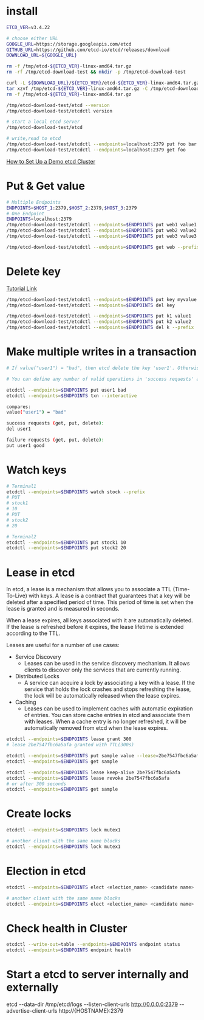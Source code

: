 # install

```bash
ETCD_VER=v3.4.22

# choose either URL
GOOGLE_URL=https://storage.googleapis.com/etcd
GITHUB_URL=https://github.com/etcd-io/etcd/releases/download
DOWNLOAD_URL=${GOOGLE_URL}

rm -f /tmp/etcd-${ETCD_VER}-linux-amd64.tar.gz
rm -rf /tmp/etcd-download-test && mkdir -p /tmp/etcd-download-test

curl -L ${DOWNLOAD_URL}/${ETCD_VER}/etcd-${ETCD_VER}-linux-amd64.tar.gz -o /tmp/etcd-${ETCD_VER}-linux-amd64.tar.gz
tar xzvf /tmp/etcd-${ETCD_VER}-linux-amd64.tar.gz -C /tmp/etcd-download-test --strip-components=1
rm -f /tmp/etcd-${ETCD_VER}-linux-amd64.tar.gz

/tmp/etcd-download-test/etcd --version
/tmp/etcd-download-test/etcdctl version
```

```bash
# start a local etcd server
/tmp/etcd-download-test/etcd

# write,read to etcd
/tmp/etcd-download-test/etcdctl --endpoints=localhost:2379 put foo bar
/tmp/etcd-download-test/etcdctl --endpoints=localhost:2379 get foo
```

[How to Set Up a Demo etcd Cluster](https://etcd.io/docs/v3.5/tutorials/how-to-setup-cluster/)

# Put & Get value

```bash
# Multiple Endpoints
ENDPOINTS=$HOST_1:2379,$HOST_2:2379,$HOST_3:2379
# One Endpoint
ENDPOINTS=localhost:2379
/tmp/etcd-download-test/etcdctl --endpoints=$ENDPOINTS put web1 value1
/tmp/etcd-download-test/etcdctl --endpoints=$ENDPOINTS put web2 value2
/tmp/etcd-download-test/etcdctl --endpoints=$ENDPOINTS put web3 value3

/tmp/etcd-download-test/etcdctl --endpoints=$ENDPOINTS get web --prefix
```

# Delete key

[Tutorial Link](https://etcd.io/docs/v3.5/tutorials/how-to-delete-keys/)

```bash 
/tmp/etcd-download-test/etcdctl --endpoints=$ENDPOINTS put key myvalue
/tmp/etcd-download-test/etcdctl --endpoints=$ENDPOINTS del key

/tmp/etcd-download-test/etcdctl --endpoints=$ENDPOINTS put k1 value1
/tmp/etcd-download-test/etcdctl --endpoints=$ENDPOINTS put k2 value2
/tmp/etcd-download-test/etcdctl --endpoints=$ENDPOINTS del k --prefix
```

# Make multiple writes in a transaction

```bash
# If value("user1") = "bad", then etcd delete the key 'user1'. Otherwise, set key 'user1' with the value 'good'

# You can define any number of valid operations in 'success requests' and 'failure requests'。

etcdctl --endpoints=$ENDPOINTS put user1 bad
etcdctl --endpoints=$ENDPOINTS txn --interactive

compares:
value("user1") = "bad"

success requests (get, put, delete):
del user1

failure requests (get, put, delete):
put user1 good
```

# Watch keys

```bash
# Terminal1
etcdctl --endpoints=$ENDPOINTS watch stock --prefix
# PUT
# stock1
# 10
# PUT
# stock2
# 20
```

```bash
# Terminal2
etcdctl --endpoints=$ENDPOINTS put stock1 10
etcdctl --endpoints=$ENDPOINTS put stock2 20
```

# Lease in etcd 

In etcd, a lease is a mechanism that allows you to associate a TTL (Time-To-Live) with keys. A lease is a contract that guarantees that a key will be deleted after a specified period of time. This period of time is set when the lease is granted and is measured in seconds.

When a lease expires, all keys associated with it are automatically deleted. If the lease is refreshed before it expires, the lease lifetime is extended according to the TTL.

Leases are useful for a number of use cases:
- Service Discovery
  - Leases can be used in the service discovery mechanism. It allows clients to discover only the services that are currently running.
- Distributed Locks
  - A service can acquire a lock by associating a key with a lease. If the service that holds the lock crashes and stops refreshing the lease, the lock will be automatically released when the lease expires. 
- Caching
  - Leases can be used to implement caches with automatic expiration of entries. You can store cache entries in etcd and associate them with leases. When a cache entry is no longer refreshed, it will be automatically removed from etcd when the lease expires.

```bash
etcdctl --endpoints=$ENDPOINTS lease grant 300
# lease 2be7547fbc6a5afa granted with TTL(300s)

etcdctl --endpoints=$ENDPOINTS put sample value --lease=2be7547fbc6a5afa
etcdctl --endpoints=$ENDPOINTS get sample

etcdctl --endpoints=$ENDPOINTS lease keep-alive 2be7547fbc6a5afa
etcdctl --endpoints=$ENDPOINTS lease revoke 2be7547fbc6a5afa
# or after 300 seconds
etcdctl --endpoints=$ENDPOINTS get sample
```

#  Create locks
```bash
etcdctl --endpoints=$ENDPOINTS lock mutex1

# another client with the same name blocks
etcdctl --endpoints=$ENDPOINTS lock mutex1
```

# Election in etcd

```bash
etcdctl --endpoints=$ENDPOINTS elect <election_name> <candidate name>

# another client with the same name blocks
etcdctl --endpoints=$ENDPOINTS elect <election_name> <candidate name>
```

# Check health in Cluster

```bash
etcdctl --write-out=table --endpoints=$ENDPOINTS endpoint status
etcdctl --endpoints=$ENDPOINTS endpoint health
```

# Start a etcd to server internally and externally
etcd --data-dir /tmp/etcd/logs  --listen-client-urls http://0.0.0.0:2379 --advertise-client-urls http://{HOSTNAME}:2379